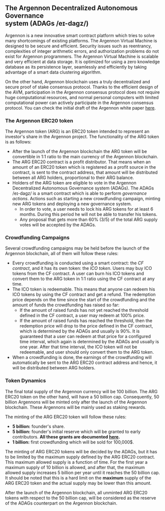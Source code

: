 ## The Argennon Decentralized Autonomous Governance <br>system (ADAGs /eɪ-dagz/)

Argennon is a new innovative smart contract platform which tries to solve many shortcomings of existing platforms. The
Argennon Virtual Machine is designed to be secure and efficient. Security issues such as reentrancy, complexities of
integer arithmetic errors, and authorization problems do not exist for Argennon programmers. The Argennon Virtual
Machine is scalable and very efficient at data storage. It is optimized for using a zero knowledge database as its
persistence layer, seamlessly and efficiently by taking advantage of a smart data clustering algorithm.

On the other hand, Argennon blockchain uses a truly decentralized and secure proof of stake consensus protocol. Thanks
to the efficient design of the AVM, participation in the Argennon consensus protocol does not require huge computational
resources, and normal personal computers with limited computational power can actively participate in the Argennon
consensus protocol. You can check the initial draft of the Argennon white
paper [here](https://github.com/aybehrouz/AVM/blob/main/pdf/A.pdf).

### The Argennon ERC20 token

The Argennon token (ARG) is an ERC20 token intended to represent an investor's share in the Argennon project. The
functionality of the ARG token is as follows:

- After the launch of the Argennon blockchain the ARG token will be convertible in 1:1 ratio to the main currency of the
  Argennon blockchain.
- The ARG ERC20 contract is a profit distributor. That means when an amount of an ERC20 token which is registered as a
  profit source in the contract, is sent to the contract address, that amount will be distributed between all ARG
  holders, proportional to their ARG balance.
- Holders of the ARG token are eligible to vote in the Argennon Decentralized Autonomous Governance system (ADAGs). The
  ADAGs /eɪ-dagz/ is a smart contract which is able to perform *governance actions*. Actions such as starting a new
  crowdfunding campaign, minting new ARG tokens and deploying a new governance system.
    - In order to vote, a user needs to lock his ARG tokens for at least 6 months. During this period he will not be
      able to transfer his tokens.
    - Any proposal that gets more than 60% (3/5) of the total ARG supply votes will be accepted by the ADAGs.

### Crowdfunding Campaigns

Several crowdfunding campaigns may be held before the launch of the Argennon blockchain, all of them will follow these
rules:

- Every crowdfunding is conducted using a smart contract: the *CF contract*, and it has its own token: the *ICO token*.
  Users may buy ICO tokens from the CF contract. A user can burn his ICO tokens and convert them to the ARG token in 1:1
  ratio using the CF contract at any time.
- The ICO token is redeemable. This means that anyone can redeem his ICO tokens by using the CF contract and get a
  refund. The redemption price depends on the time since the start of the crowdfunding and the amount of funds the
  crowdfunding has raised so far:
    - If the amount of raised funds has not yet reached the threshold defined in the CF contract, a user may redeem at
      100% price.
    - If the amount of raised funds has reached the threshold, then the redemption price will drop to the price defined
      in the CF contract, which is determined by the ADAGs and usually is 90%. It is guaranteed that a user can redeem
      at that price for a configured time interval, which again is determined by the ADAGs and usually is one year.
      After that time interval, the ICO token will not be redeemable, and user should only convert them to the ARG
      token.
- When a crowdfunding is done, the earnings of the crowdfunding will automatically be sent to the ARG ERC20 contract
  address and hence, it will be distributed between ARG holders.

### Token Dynamics

The final total supply of the Argennon currency will be 100 billion. The ARG ERC20 token on the other hand, will have a
50 billion cap. Consequently, 50 billion Argennons will be minted only after the launch of the Argennon blockchain.
These Argennons will be mainly used as staking rewards.

The minting of the ARG ERC20 token will follow these rules:

- **5 billion:** founder's share.
- **5 billion:** founder's initial reserve which will be granted to early contributors. **All these grants are
  documented [here](https://github.com/aybehrouz/ADAGs/blob/main/grants.md).**
- **1 billion:** first crowdfunding which will be sold for 100,000$.

The minting of ARG ERC20 tokens will be decided by the ADAGs, but it has to be limited by the maximum supply defined by
the ARG ERC20 contract. This maximum allowed supply is a function of time. For the first year a maximum supply of 10
billion is allowed, and after that, the maximum allowed supply increases 5 billion per year until it reaches the 50
billion cap. It should be noted that this is a hard limit on the **maximum** supply of the ARG ERC20 token and the
actual supply may be lower than this amount.

After the launch of the Argennon blockchain, all unminted ARG ERC20 tokens with respect to the 50 billion cap, will be
considered as the reserve of the ADAGs counterpart on the Argennon blockchain.
